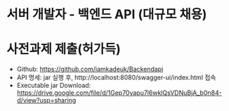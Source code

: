 # 서버 개발자 - 백엔드 API (대규모 채용)
# 사전과제 제출(허가득)
- Github: https://github.com/iamkadeuk/Backendapi
- API 명세: jar 실행 후, http://localhost:8080/swagger-ui/index.html 접속
- Executable jar Download: https://drive.google.com/file/d/1Gep70yapu7l6wklQsVDNuBjA_b0n84-d/view?usp=sharing

